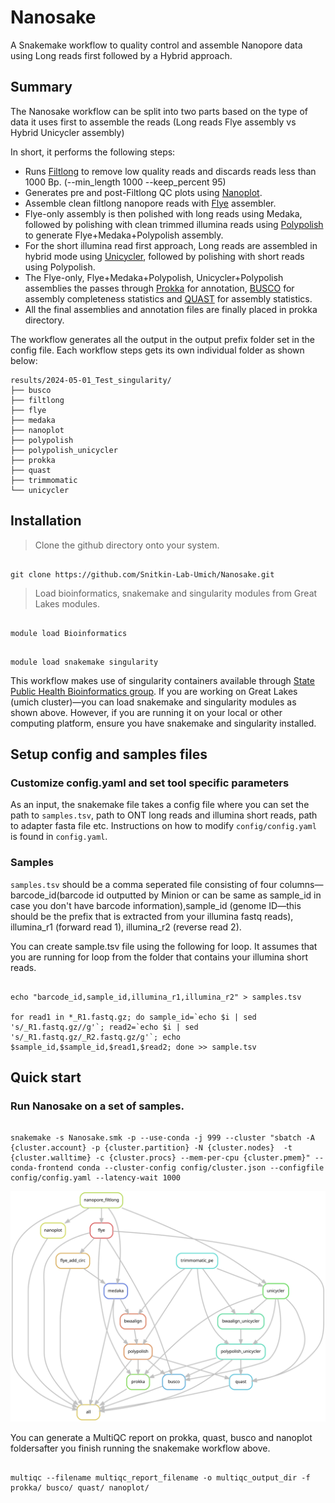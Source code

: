 # Nanosake
A Snakemake workflow to quality control and assemble Nanopore data using Long reads first followed by a Hybrid approach.

## Summary

The Nanosake workflow can be split into two parts based on the type of data it uses first to assemble the reads (Long reads Flye assembly vs Hybrid Unicycler assembly)

In short, it performs the following steps:

- Runs [Filtlong](https://github.com/rrwick/Filtlong) to remove low quality reads and discards reads less than 1000 Bp. (--min_length 1000 --keep_percent 95)
- Generates pre and post-Filtlong QC plots using [Nanoplot](https://github.com/wdecoster/NanoPlot).
- Assemble clean filtlong nanopore reads with [Flye](https://github.com/fenderglass/Flye) assembler.
- Flye-only assembly is then polished with long reads using Medaka, followed by polishing with clean trimmed illumina reads using [Polypolish](https://github.com/rrwick/Polypolish) to generate Flye+Medaka+Polypolish assembly.
- For the short illumina read first approach, Long reads are assembled in hybrid mode using [Unicycler](https://github.com/rrwick/Unicycler), followed by polishing with short reads using Polypolish.
- The Flye-only, Flye+Medaka+Polypolish, Unicycler+Polypolish assemblies the passes through [Prokka](https://github.com/tseemann/prokka) for annotation, [BUSCO](https://busco.ezlab.org/) for assembly completeness statistics and [QUAST](https://quast.sourceforge.net/) for assembly statistics.
- All the final assemblies and annotation files are finally placed in prokka directory.

The workflow generates all the output in the output prefix folder set in the config file. Each workflow steps gets its own individual folder as shown below:

```
results/2024-05-01_Test_singularity/
├── busco
├── filtlong
├── flye
├── medaka
├── nanoplot
├── polypolish
├── polypolish_unicycler
├── prokka
├── quast
├── trimmomatic
└── unicycler
```


## Installation

> Clone the github directory onto your system.

```

git clone https://github.com/Snitkin-Lab-Umich/Nanosake.git

```



> Load bioinformatics, snakemake and singularity modules from Great Lakes modules.

```

module load Bioinformatics

```

```

module load snakemake singularity

```

This workflow makes use of singularity containers available through [State Public Health Bioinformatics group](https://github.com/StaPH-B/docker-builds). If you are working on Great Lakes (umich cluster)—you can load snakemake and singularity modules as shown above. However, if you are running it on your local or other computing platform, ensure you have snakemake and singularity installed.

## Setup config and samples files

### Customize config.yaml and set tool specific parameters
As an input, the snakemake file takes a config file where you can set the path to `samples.tsv`, path to ONT long reads and illumina short reads, path to adapter fasta file etc. Instructions on how to modify `config/config.yaml` is found in `config.yaml`. 

### Samples

`samples.tsv` should be a comma seperated file consisting of four columns—barcode_id(barcode id outputted by Minion or can be same as sample_id in case you don't have barcode information),sample_id (genome ID—this should be the prefix that is extracted from your illumina fastq reads), illumina_r1 (forward read 1), illumina_r2 (reverse read 2).

You can create sample.tsv file using the following for loop. It assumes that you are running for loop from the folder that contains your illumina short reads.
  
```

echo "barcode_id,sample_id,illumina_r1,illumina_r2" > samples.tsv

for read1 in *_R1.fastq.gz; do sample_id=`echo $i | sed 's/_R1.fastq.gz//g'`; read2=`echo $i | sed 's/_R1.fastq.gz/_R2.fastq.gz/g'`; echo $sample_id,$sample_id,$read1,$read2; done >> sample.tsv 

```


## Quick start

### Run Nanosake on a set of samples.

```

snakemake -s Nanosake.smk -p --use-conda -j 999 --cluster "sbatch -A {cluster.account} -p {cluster.partition} -N {cluster.nodes}  -t {cluster.walltime} -c {cluster.procs} --mem-per-cpu {cluster.pmem}" --conda-frontend conda --cluster-config config/cluster.json --configfile config/config.yaml --latency-wait 1000

```

![Alt text](./dag.svg)


You can generate a MultiQC report on prokka, quast, busco and nanoplot foldersafter you finish running the snakemake workflow above.

```

multiqc --filename multiqc_report_filename -o multiqc_output_dir -f prokka/ busco/ quast/ nanoplot/

```
